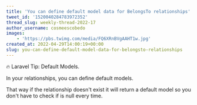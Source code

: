 ```yaml
---
title: 'You can define default model data for BelongsTo relationships'
tweet_id: '1520040284783972352'
thread_slug: weekly-thread-2022-17
author_username: cosmeescobedo
images:
    - 'https://pbs.twimg.com/media/FQ6XRnBVgAAHT1w.jpg'
created_at: 2022-04-29T14:00:19+00:00
slug: you-can-define-default-model-data-for-belongsto-relationships
---
```

🔥 Laravel Tip: Default Models.

In your relationships, you can define default models. 

That way if the relationship doesn't exist it will return a default model so you don't have to check if is null every time.